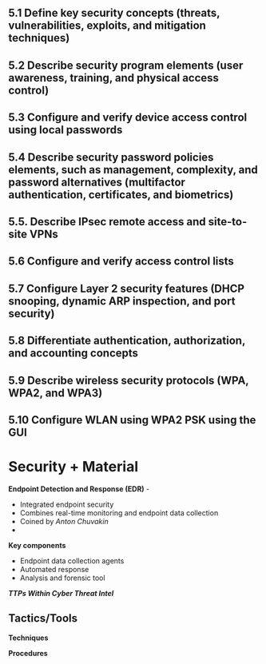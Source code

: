 ## 5.1 Define key security concepts (threats, vulnerabilities, exploits, and mitigation techniques)
  
## 5.2 Describe security program elements (user awareness, training, and physical access control)
  
## 5.3 Configure and verify device access control using local passwords
  
## 5.4 Describe security password policies elements, such as management, complexity, and password alternatives (multifactor authentication, certificates, and biometrics)
  
## 5.5. Describe IPsec remote access and site-to-site VPNs
  
## 5.6 Configure and verify access control lists
  
## 5.7 Configure Layer 2 security features (DHCP snooping, dynamic ARP inspection, and port security)
  
## 5.8 Differentiate authentication, authorization, and accounting concepts
  
## 5.9 Describe wireless security protocols (WPA, WPA2, and WPA3)
  
## 5.10 Configure WLAN using WPA2 PSK using the GUI


# Security + Material

**Endpoint Detection and Response (EDR)** -
- Integrated endpoint security
- Combines real-time monitoring and endpoint data collection
- Coined by *Anton Chuvakin*
- 
**Key components**
- Endpoint data collection agents
- Automated response
- Analysis and forensic tool

***TTPs Within Cyber Threat Intel***

**Tactics/Tools**
- 

**Techniques**


**Procedures**



